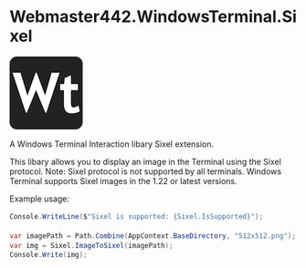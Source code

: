 # Webmaster442.WindowsTerminal.Sixel

![logo](https://raw.githubusercontent.com/webmaster442/WindowsTerminal/main/Img/128x128.png)

A Windows Terminal Interaction libary Sixel extension.

This libary allows you to display an image in the Terminal using the Sixel protocol. Note: Sixel protocol is not supported by all terminals. Windows Terminal supports Sixel images in the 1.22 or latest versions.

Example usage:

```csharp
Console.WriteLine($"Sixel is supported: {Sixel.IsSupported}");

var imagePath = Path.Combine(AppContext.BaseDirectory, "512x512.png");
var img = Sixel.ImageToSixel(imagePath);
Console.Write(img);
```